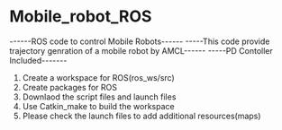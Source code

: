 # Mobile_robot_ROS
------ROS code to control Mobile Robots------
-----This code provide trajectory genration of a mobile robot by AMCL------
-----PD Contoller Included-------
1. Create a workspace for ROS(ros_ws/src)
2. Create packages for ROS
3. Downlaod the script files and launch files
4. Use Catkin_make to build the workspace
5. Please check the launch files to add additional resources(maps)
 
